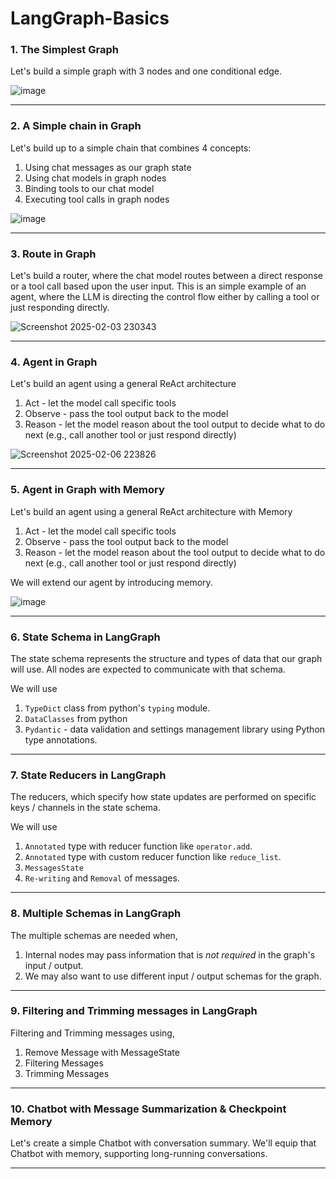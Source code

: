 # LangGraph-Basics

### 1. The Simplest Graph 

Let's build a simple graph with 3 nodes and one conditional edge. 

![image](https://github.com/user-attachments/assets/8c8db214-7d12-4578-8cce-4d13aa5f3a73)

---

### 2. A Simple chain in Graph 

Let's build up to a simple chain that combines 4 concepts:

1. Using chat messages as our graph state
2. Using chat models in graph nodes
3. Binding tools to our chat model
4. Executing tool calls in graph nodes

![image](https://github.com/user-attachments/assets/57f5291e-708e-4dd7-8f7b-3e5e41cf81f2)

---

### 3. Route in Graph

Let's build a router, where the chat model routes between a direct response or a tool call based upon the user input.
This is an simple example of an agent, where the LLM is directing the control flow either by calling a tool or just responding directly.

![Screenshot 2025-02-03 230343](https://github.com/user-attachments/assets/363a8997-53d9-41f6-847e-e09586cd0246)

---

### 4. Agent in Graph

Let's build an agent using a general ReAct architecture

1. Act - let the model call specific tools
2. Observe - pass the tool output back to the model
3. Reason - let the model reason about the tool output to decide what to do next (e.g., call another tool or just respond directly)

![Screenshot 2025-02-06 223826](https://github.com/user-attachments/assets/2a1f08b8-f01c-4fb2-bb9d-65dcbcbad6c7)

---

### 5. Agent in Graph with Memory

Let's build an agent using a general ReAct architecture with Memory

1. Act - let the model call specific tools
2. Observe - pass the tool output back to the model
3. Reason - let the model reason about the tool output to decide what to do next (e.g., call another tool or just respond directly)

We will extend our agent by introducing memory.

![image](https://github.com/user-attachments/assets/1562c544-11ee-4d61-8a0d-2614ec18ceaf)

---

### 6. State Schema in LangGraph

The state schema represents the structure and types of data that our graph will use. All nodes are expected to communicate with that schema.

We will use

1. `TypeDict` class from python's `typing` module.
2. `DataClasses` from python
3. `Pydantic` - data validation and settings management library using Python type annotations.

---

### 7. State Reducers in LangGraph

The reducers, which specify how state updates are performed on specific keys / channels in the state schema.

We will use

1. `Annotated` type with reducer function like `operator.add`.
2. `Annotated` type with custom reducer function like `reduce_list`.
3. `MessagesState`
4. `Re-writing` and `Removal` of messages.

---

### 8. Multiple Schemas in LangGraph

The multiple schemas are needed when,

1. Internal nodes may pass information that is *not required* in the graph's input / output.
2. We may also want to use different input / output schemas for the graph.

---

### 9. Filtering and Trimming messages in LangGraph

Filtering and Trimming messages using,

1. Remove Message with MessageState
2. Filtering Messages
3. Trimming Messages

---

### 10. Chatbot with Message Summarization & Checkpoint Memory

Let's create a simple Chatbot with conversation summary. We'll equip that Chatbot with memory, supporting long-running conversations.

---
